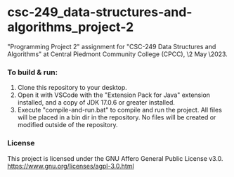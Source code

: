 # csc-249_data-structures-and-algorithms_project-2
"Programming Project 2" assignment for "CSC-249 Data Structures and Algorithms" at Central Piedmont Community College (CPCC), \2 May \2023.

### To build & run:
1. Clone this repository to your desktop.  
2. Open it with VSCode with the "Extension Pack for Java" extension installed, and a copy of JDK 17.0.6 or greater installed.
3. Execute "compile-and-run.bat" to compile and run the project. All files will be placed in a bin dir in the repository. No files will be created or modified outside of the repository.

### License
This project is licensed under the GNU Affero General Public License v3.0. 
https://www.gnu.org/licenses/agpl-3.0.html

